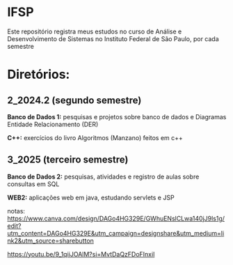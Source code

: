 # IFSP 
Este repositório registra meus estudos no curso de Análise e Desenvolvimento de Sistemas no Instituto Federal de São Paulo, por cada semestre

# Diretórios:
## 2_2024.2 (segundo semestre)
__Banco de Dados 1:__ pesquisas e projetos sobre banco de dados e Diagramas Entidade Relacionamento (DER)

__C++:__ exercícios do livro Algoritmos (Manzano) feitos em c++


## 3_2025 (terceiro semestre) 
__Banco de Dados 2:__ pesquisas, atividades e registro de aulas sobre consultas em SQL

__WEB2:__ aplicações web em java, estudando servlets e JSP


notas: 
https://www.canva.com/design/DAGo4HG329E/GWhuENslCLwa140jJ9ls1g/edit?utm_content=DAGo4HG329E&utm_campaign=designshare&utm_medium=link2&utm_source=sharebutton

https://youtu.be/9_1qiiJOAlM?si=MvtDaQzFDoFInxil



